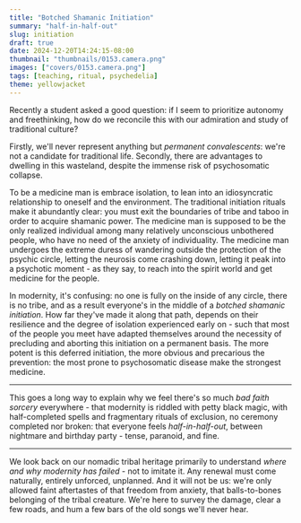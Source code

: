 ```yaml
---
title: "Botched Shamanic Initiation"
summary: "half-in-half-out"
slug: initiation
draft: true
date: 2024-12-20T14:24:15-08:00
thumbnail: "thumbnails/0153.camera.png"
images: ["covers/0153.camera.png"]
tags: [teaching, ritual, psychedelia]
theme: yellowjacket
---
```


Recently a student asked a good question: if I seem to prioritize autonomy and freethinking, how do we reconcile this with our admiration and study of traditional culture?

Firstly, we'll never represent anything but *permanent convalescents*: we're not a candidate for traditional life. Secondly, there are advantages to dwelling in this wasteland, despite the immense risk of psychosomatic collapse.

To be a medicine man is embrace isolation, to lean into an idiosyncratic relationship to oneself and the environment. The traditional initiation rituals make it abundantly clear: you must exit the boundaries of tribe and taboo in order to acquire shamanic power. The medicine man is supposed to be the only realized individual among many relatively unconscious unbothered people, who have no need of the anxiety of individuality. The medicine man undergoes the extreme duress of wandering outside the protection of the psychic circle, letting the neurosis come crashing down, letting it peak into a psychotic moment - as they say, to reach into the spirit world and get medicine for the people.

In modernity, it's confusing: no one is fully on the inside of any circle, there is no tribe, and as a result everyone's in the middle of a *botched shamanic initiation*. How far they've made it along that path, depends on their resilience and the degree of isolation experienced early on - such that most of the people you meet have adapted themselves around the necessity of precluding and aborting this initiation on a permanent basis. The more potent is this deferred initiation, the more obvious and precarious the prevention: the most prone to psychosomatic disease make the strongest medicine.

---

This goes a long way to explain why we feel there's so much *bad faith sorcery* everywhere - that modernity is riddled with petty black magic, with half-completed spells and fragmentary rituals of exclusion, no ceremony completed nor broken: that everyone feels *half-in-half-out*, between nightmare and birthday party - tense, paranoid, and fine.

---

We look back on our nomadic tribal heritage primarily to understand *where and why modernity has failed* - not to imitate it. Any renewal must come naturally, entirely unforced, unplanned. And it will not be us: we're only allowed faint aftertastes of that freedom from anxiety, that balls-to-bones belonging of the tribal creature. We're here to survey the damage, clear a few roads, and hum a few bars of the old songs we'll never hear.
